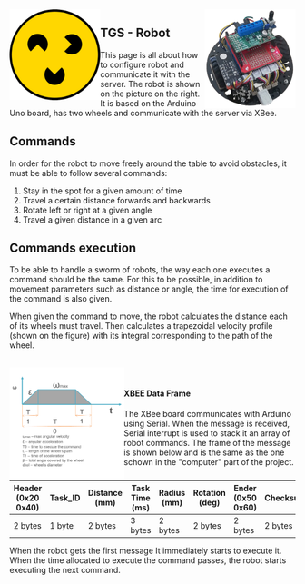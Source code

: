 <img src="/Readme_img/logo.png" align="left" style = "width: 10rem"  />
<img src="/Readme_img/Obraz4.png" align="right" style = "width: 10rem"  />

## TGS - Robot

This page is all about how to configure robot and communicate it with the server. The robot is shown on the picture on the right. It is based on the Arduino Uno board, has two wheels and communicate with the server via XBee.

## Commands

In order for the robot to move freely around the table to avoid obstacles, it must be able to follow several commands:
1. Stay in the spot for a given amount of time
2. Travel a certain distance forwards and backwards
3. Rotate left or right at a given angle
4. Travel a given distance in a given arc

## Commands execution

To be able to handle a sworm of robots, the way each one executes a command should be the same. For this to be possible, in addition to movement parameters such as distance or angle, the time for execution of the command is also given. 

When given the command to move, the robot calculates the distance each of its wheels must travel. Then calculates a trapezoidal velocity profile (shown on the figure) with its integral corresponding to the path of the wheel.

<br/>
<img src="/Readme_img/wykresrobot.png" align="left" style = "width: 40% " />
<br/>

#### XBEE Data Frame
The XBee board communicates with Arduino using Serial. When the message is received, Serial interrupt is used to stack it an array of robot commands. The frame of the message is shown below and is the same as the one schown in the "computer" part of the project.

Header (0x20 0x40) | Task_ID | Distance (mm) | Task Time (ms)| Radius (mm) | Rotation (deg)| Ender (0x50 0x60)  | Checksum   |
-------------------| --------|---------------|---------------|-------------|---------------|--------------------|------------|
2 bytes            | 1 byte  | 2 bytes       | 3 bytes       | 2 bytes     | 2 bytes       | 2 bytes            | 2 bytes    |

When the robot gets the first message It immediately starts to execute it. When the time allocated to execute the command passes, the robot starts executing the next command.


